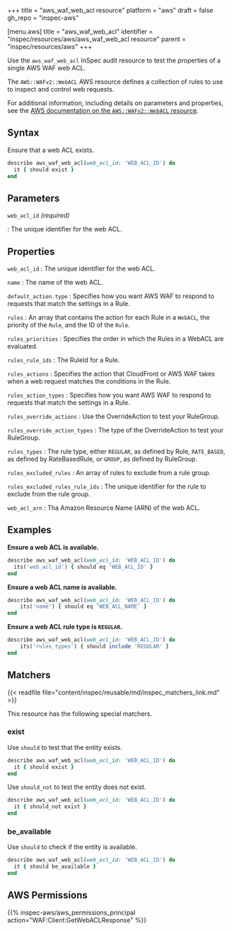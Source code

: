 +++
title = "aws_waf_web_acl resource"
platform = "aws"
draft = false
gh_repo = "inspec-aws"

[menu.aws]
title = "aws_waf_web_acl"
identifier = "inspec/resources/aws/aws_waf_web_acl resource"
parent = "inspec/resources/aws"
+++

Use the `aws_waf_web_acl` InSpec audit resource to test the properties of a single AWS WAF web ACL.

The `AWS::WAFv2::WebACL` AWS resource defines a collection of rules to use to inspect and control web requests.

For additional information, including details on parameters and properties, see the [AWS documentation on the `AWS::WAFv2::WebACL` resource](https://docs.aws.amazon.com/AWSCloudFormation/latest/UserGuide/aws-resource-waf-webacl.html).

## Syntax

Ensure that a web ACL exists.

```ruby
describe aws_waf_web_acl(web_acl_id: 'WEB_ACL_ID') do
  it { should exist }
end
```

## Parameters

`web_acl_id` _(required)_

: The unique identifier for the web ACL.

## Properties

`web_acl_id`
: The unique identifier for the web ACL.

`name`
: The name of the web ACL.

`default_action.type`
: Specifies how you want AWS WAF to respond to requests that match the settings in a Rule.

`rules`
: An array that contains the action for each Rule in a `WebACL`, the priority of the `Rule`, and the ID of the `Rule`.

`rules_priorities`
: Specifies the order in which the Rules in a WebACL are evaluated.

`rules_rule_ids`
: The RuleId for a Rule.

`rules_actions`
: Specifies the action that CloudFront or AWS WAF takes when a web request matches the conditions in the Rule.

`rules_action_types`
: Specifies how you want AWS WAF to respond to requests that match the settings in a Rule.

`rules_override_actions`
: Use the OverrideAction to test your RuleGroup.

`rules_override_action_types`
: The type of the OverrideAction to test your RuleGroup.

`rules_types`
: The rule type, either `REGULAR`, as defined by Rule, `RATE_BASED`, as defined by RateBasedRule, or `GROUP`, as defined by RuleGroup.

`rules_excluded_rules`
: An array of rules to exclude from a rule group.

`rules_excluded_rules_rule_ids`
: The unique identifier for the rule to exclude from the rule group.

`web_acl_arn`
: Tha Amazon Resource Name (ARN) of the web ACL.

## Examples

**Ensure a web ACL is available.**

```ruby
describe aws_waf_web_acl(web_acl_id: 'WEB_ACL_ID') do
  its('web_acl_id') { should eq 'WEB_ACL_ID' }
end
```

**Ensure a web ACL name is available.**

```ruby
describe aws_waf_web_acl(web_acl_id: 'WEB_ACL_ID') do
    its('name') { should eq 'WEB_ACL_NAME' }
end
```

**Ensure a web ACL rule type is `REGULAR`.**

```ruby
describe aws_waf_web_acl(web_acl_id: 'WEB_ACL_ID') do
    its('rules_types') { should include 'REGULAR' }
end
```

## Matchers

{{< readfile file="content/inspec/reusable/md/inspec_matchers_link.md" >}}

This resource has the following special matchers.

### exist

Use `should` to test that the entity exists.

```ruby
describe aws_waf_web_acl(web_acl_id: 'WEB_ACL_ID') do
  it { should exist }
end
```

Use `should_not` to test the entity does not exist.

```ruby
describe aws_waf_web_acl(web_acl_id: 'WEB_ACL_ID') do
  it { should_not exist }
end
```

### be_available

Use `should` to check if the entity is available.

```ruby
describe aws_waf_web_acl(web_acl_id: 'WEB_ACL_ID') do
  it { should be_available }
end
```

## AWS Permissions

{{% inspec-aws/aws_permissions_principal action="WAF:Client:GetWebACLResponse" %}}
